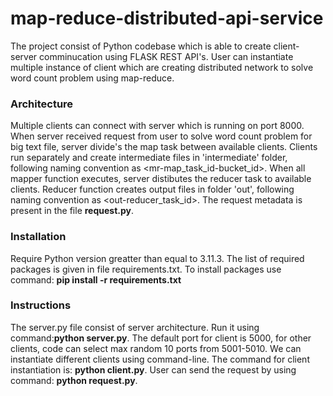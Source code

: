 # map-reduce-distributed-api-service
The project consist of Python codebase which is able to create client-server comminucation using FLASK REST API's. User can instantiate multiple instance of client which are creating distributed network to solve word count problem using map-reduce. 

### Architecture
Multiple clients can connect with server which is running on port 8000. When server received request from user to solve word count problem for big text file, server divide's the map task between available clients. Clients run separately and create intermediate files in 'intermediate' folder, following naming convention as <mr-map_task_id-bucket_id>. When all mapper function executes, server distibutes the reducer task to available clients. Reducer function creates output files in folder 'out', following naming convention as <out-reducer_task_id>. The request metadata is present in the file **request.py**.

### Installation
Require Python version greatter than equal to 3.11.3. 
The list of required packages is given in file requirements.txt. To install packages use command:
  **pip install -r requirements.txt**

### Instructions
The server.py file consist of server architecture. Run it using command:**python server.py**. 
The default port for client is 5000, for other clients, code can select max random 10 ports from 5001-5010. We can instantiate different clients using command-line. The command for client instantiation is: **python client.py**.
User can send the request by using command: **python request.py**.
